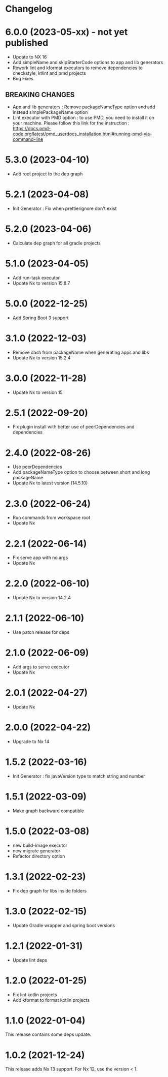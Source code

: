 # Changelog

# 6.0.0 (2023-05-xx) - not yet published

- Update to NX 16
- Add simpleName and skipStarterCode options to app and lib generators
- Rework lint and kformat executors to remove dependencies to checkstyle, ktlint and pmd projects
- Bug Fixes

## BREAKING CHANGES

- App and lib generators : Remove packageNameType option and add instead simplePackageName option
- Lint executor with PMD option : to use PMD, you need to install it on your machine. Please follow this link for the instruction : https://docs.pmd-code.org/latest/pmd_userdocs_installation.html#running-pmd-via-command-line

# 5.3.0 (2023-04-10)

- Add root project to the dep graph

# 5.2.1 (2023-04-08)

- Init Generator : Fix when prettierignore don't exist

# 5.2.0 (2023-04-06)

- Calculate dep graph for all gradle projects

# 5.1.0 (2023-04-05)

- Add run-task executor
- Update Nx to version 15.8.7

# 5.0.0 (2022-12-25)

- Add Spring Boot 3 support

# 3.1.0 (2022-12-03)

- Remove dash from packageName when generating apps and libs
- Update Nx to version 15.2.4

# 3.0.0 (2022-11-28)

- Update Nx to version 15

# 2.5.1 (2022-09-20)

- Fix plugin install with better use of peerDependencies and dependencies

# 2.4.0 (2022-08-26)

- Use peerDependencies
- Add packageNameType option to choose between short and long packageName
- Update Nx to latest version (14.5.10)

# 2.3.0 (2022-06-24)

- Run commands from workspace root
- Update Nx

# 2.2.1 (2022-06-14)

- Fix serve app with no args
- Update Nx

# 2.2.0 (2022-06-10)

- Update Nx to version 14.2.4

# 2.1.1 (2022-06-10)

- Use patch release for deps

# 2.1.0 (2022-06-09)

- Add args to serve executor
- Update Nx

# 2.0.1 (2022-04-27)

- Update Nx

# 2.0.0 (2022-04-22)

- Upgrade to Nx 14

# 1.5.2 (2022-03-16)

- Init Generator : fix javaVersion type to match string and number

# 1.5.1 (2022-03-09)

- Make graph backward compatible

# 1.5.0 (2022-03-08)

- new build-image executor
- new migrate generator
- Refactor directory option

# 1.3.1 (2022-02-23)

- Fix dep graph for libs inside folders

# 1.3.0 (2022-02-15)

- Update Gradle wrapper and spring boot versions

# 1.2.1 (2022-01-31)

- Update lint deps

# 1.2.0 (2022-01-25)

- Fix lint kotlin projects
- Add kformat to format kotlin projects

# 1.1.0 (2022-01-04)

This release contains some deps update.

# 1.0.2 (2021-12-24)

This release adds Nx 13 support.
For Nx 12, use the version < 1.
